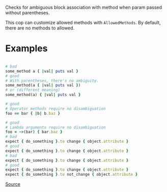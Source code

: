 
Checks for ambiguous block association with method
when param passed without parentheses.

This cop can customize allowed methods with `AllowedMethods`.
By default, there are no methods to allowed.

# Examples

```ruby

# bad
some_method a { |val| puts val }
# good
# With parentheses, there's no ambiguity.
some_method(a { |val| puts val })
# or (different meaning)
some_method(a) { |val| puts val }

# good
# Operator methods require no disambiguation
foo == bar { |b| b.baz }

# good
# Lambda arguments require no disambiguation
foo = ->(bar) { bar.baz }
# bad
expect { do_something }.to change { object.attribute }
# good
expect { do_something }.to change { object.attribute }
# bad
expect { do_something }.to change { object.attribute }
# good
expect { do_something }.to change { object.attribute }
expect { do_something }.to not_change { object.attribute }
```

[Source](http://www.rubydoc.info/gems/rubocop/RuboCop/Cop/Lint/AmbiguousBlockAssociation)
